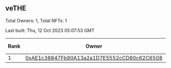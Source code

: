 ## veTHE

Total Owners: 1, Total NFTs: 1

Last built: Thu, 12 Oct 2023 05:07:53 GMT

| Rank | Owner | Voting Power | Influence | NFTs Id |
| --- | --- | --- | --- | --- |
  | 1 | [0xAE1c38847Fb90A13a2a1D7E5552cCD80c62C6508](https://debank.com/profile/0xAE1c38847Fb90A13a2a1D7E5552cCD80c62C6508?chain=bsc) | 2,701,126.186 | 3.42237% | 1 |